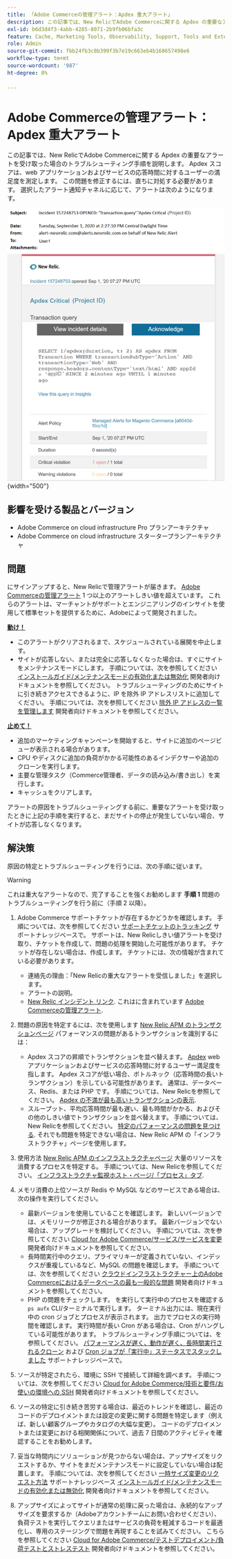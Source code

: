 ```yaml
---
title: 「Adobe Commerceの管理アラート：Apdex 重大アラート」
description: この記事では、New RelicでAdobe Commerceに関する Apdex の重要なアラートを受け取った場合のトラブルシューティング手順を説明します。 Apdex スコアは、web アプリケーションおよびサービスの応答時間に対するユーザーの満足度を測定します。 この問題を修正するには、直ちに対処する必要があります。 選択したアラート通知チャネルに応じて、アラートは次のようになります。
exl-id: b6d3d4f3-4abb-4285-8071-2b9fb06bfa3c
feature: Cache, Marketing Tools, Observability, Support, Tools and External Services
role: Admin
source-git-commit: fbb24fb3c8b399f3b7e19c663eb4b168657498e6
workflow-type: tm+mt
source-wordcount: '987'
ht-degree: 0%

---
```


# Adobe Commerceの管理アラート：Apdex 重大アラート

この記事では、New RelicでAdobe Commerceに関する Apdex の重要なアラートを受け取った場合のトラブルシューティング手順を説明します。 Apdex スコアは、web アプリケーションおよびサービスの応答時間に対するユーザーの満足度を測定します。 この問題を修正するには、直ちに対処する必要があります。 選択したアラート通知チャネルに応じて、アラートは次のようになります。

![apdex 重大アラート](assets/apdex-critical-magento-managed.png){width="500"}

## 影響を受ける製品とバージョン

* Adobe Commerce on cloud infrastructure Pro プランアーキテクチャ
* Adobe Commerce on cloud infrastructure スタータープランアーキテクチャ

## 問題

にサインアップすると、New Relicで管理アラートが届きます。 [Adobe Commerceの管理アラート](/help/support-tools/managed-alerts-for-adobe-commerce/managed-alerts-for-magento-commerce.md) 1 つ以上のアラートしきい値を超えています。 これらのアラートは、マーチャントがサポートとエンジニアリングのインサイトを使用して標準セットを提供するために、Adobeによって開発されました。

<u> **動け！** </u>

* このアラートがクリアされるまで、スケジュールされている展開を中止します。
* サイトが応答しない、または完全に応答しなくなった場合は、すぐにサイトをメンテナンスモードにします。 手順については、次を参照してください [インストールガイド/メンテナンスモードの有効化または無効化](https://devdocs.magento.com/guides/v2.4/install-gde/install/cli/install-cli-subcommands-maint.html?itm_source=devdocs&amp;itm_medium=search_page&amp;itm_campaign=federated_search&amp;itm_term=mainten) 開発者向けドキュメントを参照してください。 トラブルシューティングのためにサイトに引き続きアクセスできるように、IP を除外 IP アドレスリストに追加してください。 手順については、次を参照してください [除外 IP アドレスの一覧を管理します](https://devdocs.magento.com/guides/v2.4/install-gde/install/cli/install-cli-subcommands-maint.html?itm_source=devdocs&amp;itm_medium=search_page&amp;itm_campaign=federated_search&amp;itm_term=mainten#instgde-cli-maint-exempt) 開発者向けドキュメントを参照してください。

<u>**止めて！**</u>

* 追加のマーケティングキャンペーンを開始すると、サイトに追加のページビューが表示される場合があります。
* CPU やディスクに追加の負荷がかかる可能性のあるインデクサーや追加のクローンを実行します。
* 主要な管理タスク（Commerce管理者、データの読み込み/書き出し）を実行します。
* キャッシュをクリアします。

アラートの原因をトラブルシューティングする前に、重要なアラートを受け取ったときに上記の手順を実行すると、まだサイトの停止が発生していない場合、サイトが応答しなくなります。

## 解決策

原因の特定とトラブルシューティングを行うには、次の手順に従います。

>[!WARNING]
>
>これは重大なアラートなので、完了することを強くお勧めします **手順 1** 問題のトラブルシューティングを行う前に（手順 2 以降）。

1. Adobe Commerce サポートチケットが存在するかどうかを確認します。 手順については、次を参照してください [サポートチケットのトラッキング](/help/help-center-guide/help-center/magento-help-center-user-guide.md#track-tickets) サポートナレッジベースで。 サポートは、New Relicしきい値アラートを受け取り、チケットを作成して、問題の処理を開始した可能性があります。 チケットが存在しない場合は、作成します。 チケットには、次の情報が含まれている必要があります。
   * 連絡先の理由：「New Relicの重大なアラートを受信しました」を選択します。
   * アラートの説明。
   * [New Relic インシデント リンク](https://docs.newrelic.com/docs/alerts-applied-intelligence/new-relic-alerts/alert-incidents/view-violation-event-details-incidents). これはに含まれています [Adobe Commerceの管理アラート](/help/support-tools/managed-alerts-for-adobe-commerce/managed-alerts-for-magento-commerce.md).
1. 問題の原因を特定するには、次を使用します [New Relic APM のトランザクションページ](https://docs.newrelic.com/docs/apm/applications-menu/monitoring/transactions-page-find-specific-performance-problems) パフォーマンスの問題があるトランザクションを識別するには：
   * Apdex スコアの昇順でトランザクションを並べ替えます。 [Apdex](https://docs.newrelic.com/docs/apm/new-relic-apm/apdex/apdex-measure-user-satisfaction) web アプリケーションおよびサービスの応答時間に対するユーザー満足度を指します。 Apdex スコアが低い場合、ボトルネック（応答時間の長いトランザクション）を示している可能性があります。 通常は、データベース、Redis、または PHP です。 手順については、New Relicを参照してください。 [Apdex の不満が最も高いトランザクションの表示](https://docs.newrelic.com/docs/apm/new-relic-apm/apdex/apdex-measure-user-satisfaction/#dissatisfaction).
   * スループット、平均応答時間が最も遅い、最も時間がかかる、およびその他のしきい値でトランザクションを並べ替えます。 手順については、New Relicを参照してください。 [特定のパフォーマンスの問題を見つける](https://docs.newrelic.com/docs/apm/applications-menu/monitoring/transactions-page-find-specific-performance-problems). それでも問題を特定できない場合は、New Relic APM の「インフラストラクチャ」ページを使用します。
1. 使用方法 [New Relic APM のインフラストラクチャページ](https://docs.newrelic.com/docs/infrastructure/infrastructure-ui-pages/infra-hosts-ui-page/) 大量のリソースを消費するプロセスを特定する。 手順については、New Relicを参照してください。 [インフラストラクチャ監視ホスト・ページ/「プロセス」タブ](https://docs.newrelic.com/docs/infrastructure/infrastructure-ui-pages/infra-hosts-ui-page/#processes).
1. メモリ消費の上位ソースが Redis や MySQL などのサービスである場合は、次の操作を実行してください。
   * 最新バージョンを使用していることを確認します。 新しいバージョンでは、メモリリークが修正される場合があります。 最新バージョンでない場合は、アップグレードを検討してください。 手順については、次を参照してください [Cloud for Adobe Commerce/サービス/サービスを変更](https://experienceleague.adobe.com/docs/commerce-cloud-service/user-guide/configure/service/services-yaml.html) 開発者向けドキュメントを参照してください。
   * 長時間実行中のクエリ、プライマリキーが定義されていない、インデックスが重複しているなど、MySQL の問題を確認します。 手順については、次を参照してください [クラウドインフラストラクチャー上のAdobe Commerceにおけるデータベースの最も一般的な問題](https://experienceleague.adobe.com/docs/commerce-operations/implementation-playbook/best-practices/maintenance/resolve-database-performance-issues.html) 開発者向けドキュメントを参照してください。
   * PHP の問題をチェックします。 を実行して実行中のプロセスを確認する `ps aufx` CLI/ターミナルで実行します。 ターミナル出力には、現在実行中の cron ジョブとプロセスが表示されます。 出力でプロセスの実行時間を確認します。 実行時間が長い Cron がある場合は、Cron がハングしている可能性があります。 トラブルシューティング手順については、を参照してください。 [パフォーマンスが遅く、動作が遅く、長時間実行されるクローン](/help/troubleshooting/miscellaneous/slow-performance-slow-and-long-running-crons.md) および [Cron ジョブが「実行中」ステータスでスタックしました](/help/troubleshooting/miscellaneous/cron-job-is-stuck-in-running-status.md) サポートナレッジベースで。

1. ソースが特定されたら、環境に SSH で接続して詳細を調べます。 手順については、次を参照してください [Cloud for Adobe Commerce/技術と要件/お使いの環境への SSH](https://devdocs.magento.com/cloud/env/environments-ssh.html#ssh) 開発者向けドキュメントを参照してください。
1. ソースの特定に引き続き苦労する場合は、最近のトレンドを確認し、最近のコードのデプロイメントまたは設定の変更に関する問題を特定します（例えば、新しい顧客グループやカタログの大幅な変更）。 コードのデプロイメントまたは変更における相関関係について、過去 7 日間のアクティビティを確認することをお勧めします。
1. 妥当な時間内にソリューションが見つからない場合は、アップサイズをリクエストするか、サイトをまだメンテナンスモードに設定していない場合は配置します。 手順については、次を参照してください [一時サイズ変更のリクエスト方法](/help/how-to/general/how-to-request-temporary-magento-upsize.md) サポートナレッジベース [インストールガイド/メンテナンスモードの有効化または無効化](https://devdocs.magento.com/guides/v2.4/install-gde/install/cli/install-cli-subcommands-maint.html?itm_source=devdocs&amp;itm_medium=search_page&amp;itm_campaign=federated_search&amp;itm_term=mainten) 開発者向けドキュメントを参照してください。
1. アップサイズによってサイトが通常の処理に戻った場合は、永続的なアップサイズを要求するか（Adobeアカウントチームにお問い合わせください）、負荷テストを実行してクエリまたはサービスの負荷を軽減するコードを最適化し、専用のステージングで問題を再現することを試みてください。 こちらを参照してください [Cloud for Adobe Commerce/テストデプロイメント/負荷テストとストレステスト](https://devdocs.magento.com/cloud/live/stage-prod-test.html#loadtest) 開発者向けドキュメントを参照してください。
